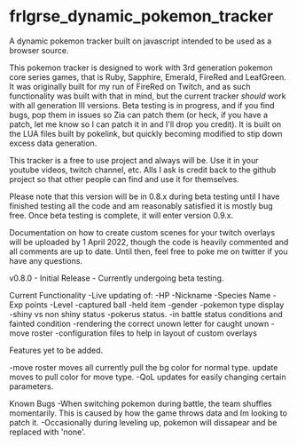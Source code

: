 # frlgrse_dynamic_pokemon_tracker
A dynamic pokemon tracker built on javascript intended to be used as a browser source.

This pokemon tracker is designed to work with 3rd generation pokemon core series games, that is Ruby, Sapphire, Emerald, FireRed and LeafGreen. It was originally built for my run of FireRed on Twitch, and as such functionality was built with that in mind, but the current tracker *should* work with all generation III versions. Beta testing is in progress, and if you find bugs, pop them in issues so Zia can patch them (or heck, if you have a patch, let me know so I can patch it in and I'll drop you credit). It is built on the LUA files built by pokelink, but quickly becoming modified to stip down excess data generation.

This tracker is a free to use project and always will be. Use it in your youtube videos, twitch channel, etc. Alls I ask is credit back to the github project so that other people can find and use it for themselves.

Please note that this version will be in 0.8.x during beta testing until I have finished testing all the code and am reasonably satisfied it is mostly bug free.  Once beta testing is complete, it will enter version 0.9.x.

Documentation on how to create custom scenes for your twitch overlays will be uploaded by 1 April 2022, though the code is heavily commented and all comments are up to date. Until then, feel free to poke me on twitter if you have any questions.

v0.8.0 - Initial Release - Currently undergoing beta testing. 

Current Functionality
-Live updating of:
  -HP
  -Nickname
  -Species Name
  -Exp points
  -Level
  -captured ball
  -held item
  -gender
  -pokemon type display
  -shiny vs non shiny status
  -pokerus status.
  -in battle status conditions and fainted condition
  -rendering the correct unown letter for caught unown
  -move roster
  -configuration files to help in layout of custom overlays


Features yet to be added.

-move roster moves all currently pull the bg color for normal type. update moves to pull color for move type.
-QoL updates for easily changing certain parameters. 

Known Bugs
-When switching pokemon during battle, the team shuffles momentarily.  This is caused by how the game throws data and Im looking to patch it.
-Occasionally during leveling up, pokemon will dissapear and be replaced with 'none'.
